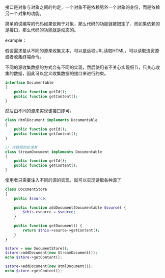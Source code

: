 接口是对象与对象之间的约定，一个对象不是依赖另外一个对象的身份，而是依赖另一个对象的功能。

简单的说编写的代码如果依赖于对象，那么代码的功能就被限定了，而如果依赖的是接口，那么代码的功能就是动态的。



example：

假设需求是从不同的源来收集文本，可以是远程URL读取HTML，可以读取流资源或者收集终端命令。

不同的源收集数据的方式会有不同的实现，然后使用者不关心实现细节，只关心收集的数据，因此可以定义收集数据的接口来进行约束。

```php
interface Documentable
{
	public function getId();
	public function getContent();
}
```

然后由不同的源来实现该接口即可。

```php
class HtmlDocument implements Documentable
{
    public function getId();
    public function getContent();
}

// 流数据的处理类
class StreamDocument implements Documentable
{
    public function getId();
    public function getContent();
}
```

使用者只需要注入不同的源的实现，就可以实现读取各种源了

```php
class DocumentStore
{
    public $source;
    
    public function addDocument(Documentable $source) {
        $this->source = $source;
    }
    
    public function getDocument() {
        return $this->source->getContent();
    }
}

$store = new DocumentStore();
$store->addDocument(new StreamDocument());
echo $store->getContent();

$store->addDocument(new HtmlDocument());
echo $store->getContent();
```




